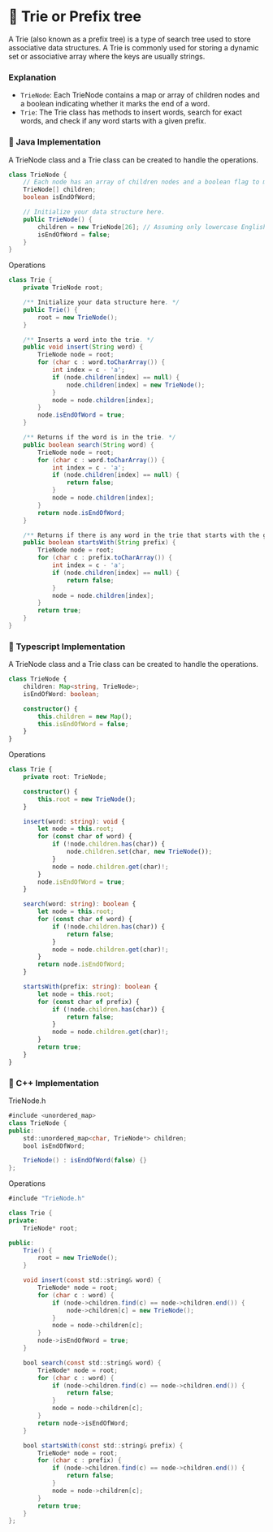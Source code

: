 # 📖 Trie or Prefix tree
A Trie (also known as a prefix tree) is a type of search tree used to store associative data structures. A Trie is commonly used for storing a dynamic set or associative array where the keys are usually strings.

### Explanation

- `TrieNode`: Each TrieNode contains a map or array of children nodes and a boolean indicating whether it marks the end of a word.
- `Trie`: The Trie class has methods to insert words, search for exact words, and check if any word starts with a given prefix.


### 🚀 Java Implementation
A TrieNode class and a Trie class can be created to handle the operations.
```java
class TrieNode {
    // Each node has an array of children nodes and a boolean flag to mark the end of a word
    TrieNode[] children;
    boolean isEndOfWord;

    // Initialize your data structure here.
    public TrieNode() {
        children = new TrieNode[26]; // Assuming only lowercase English letters
        isEndOfWord = false;
    }
}
```
Operations
```java
class Trie {
    private TrieNode root;

    /** Initialize your data structure here. */
    public Trie() {
        root = new TrieNode();
    }

    /** Inserts a word into the trie. */
    public void insert(String word) {
        TrieNode node = root;
        for (char c : word.toCharArray()) {
            int index = c - 'a';
            if (node.children[index] == null) {
                node.children[index] = new TrieNode();
            }
            node = node.children[index];
        }
        node.isEndOfWord = true;
    }

    /** Returns if the word is in the trie. */
    public boolean search(String word) {
        TrieNode node = root;
        for (char c : word.toCharArray()) {
            int index = c - 'a';
            if (node.children[index] == null) {
                return false;
            }
            node = node.children[index];
        }
        return node.isEndOfWord;
    }

    /** Returns if there is any word in the trie that starts with the given prefix. */
    public boolean startsWith(String prefix) {
        TrieNode node = root;
        for (char c : prefix.toCharArray()) {
            int index = c - 'a';
            if (node.children[index] == null) {
                return false;
            }
            node = node.children[index];
        }
        return true;
    }
}
```

### 🚀 Typescript Implementation
A TrieNode class and a Trie class can be created to handle the operations.
```ts
class TrieNode {
    children: Map<string, TrieNode>;
    isEndOfWord: boolean;

    constructor() {
        this.children = new Map();
        this.isEndOfWord = false;
    }
}
```
Operations
```ts
class Trie {
    private root: TrieNode;

    constructor() {
        this.root = new TrieNode();
    }

    insert(word: string): void {
        let node = this.root;
        for (const char of word) {
            if (!node.children.has(char)) {
                node.children.set(char, new TrieNode());
            }
            node = node.children.get(char)!;
        }
        node.isEndOfWord = true;
    }

    search(word: string): boolean {
        let node = this.root;
        for (const char of word) {
            if (!node.children.has(char)) {
                return false;
            }
            node = node.children.get(char)!;
        }
        return node.isEndOfWord;
    }

    startsWith(prefix: string): boolean {
        let node = this.root;
        for (const char of prefix) {
            if (!node.children.has(char)) {
                return false;
            }
            node = node.children.get(char)!;
        }
        return true;
    }
}

```

### 🚀 C++ Implementation
TrieNode.h
```java
#include <unordered_map>
class TrieNode {
public:
    std::unordered_map<char, TrieNode*> children;
    bool isEndOfWord;

    TrieNode() : isEndOfWord(false) {}
};

```
Operations
```java
#include "TrieNode.h"

class Trie {
private:
    TrieNode* root;

public:
    Trie() {
        root = new TrieNode();
    }

    void insert(const std::string& word) {
        TrieNode* node = root;
        for (char c : word) {
            if (node->children.find(c) == node->children.end()) {
                node->children[c] = new TrieNode();
            }
            node = node->children[c];
        }
        node->isEndOfWord = true;
    }

    bool search(const std::string& word) {
        TrieNode* node = root;
        for (char c : word) {
            if (node->children.find(c) == node->children.end()) {
                return false;
            }
            node = node->children[c];
        }
        return node->isEndOfWord;
    }

    bool startsWith(const std::string& prefix) {
        TrieNode* node = root;
        for (char c : prefix) {
            if (node->children.find(c) == node->children.end()) {
                return false;
            }
            node = node->children[c];
        }
        return true;
    }
};

```